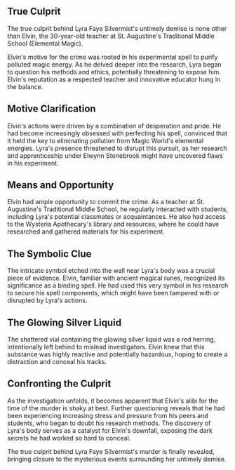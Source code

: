 ## True Culprit

The true culprit behind Lyra Faye Silvermist's untimely demise is none other than Elvin, the 30-year-old teacher at St. Augustine's Traditional Middle School (Elemental Magic).

Elvin's motive for the crime was rooted in his experimental spell to purify polluted magic energy. As he delved deeper into the research, Lyra began to question his methods and ethics, potentially threatening to expose him. Elvin's reputation as a respected teacher and innovative educator hung in the balance.

## Motive Clarification

Elvin's actions were driven by a combination of desperation and pride. He had become increasingly obsessed with perfecting his spell, convinced that it held the key to eliminating pollution from Magic World's elemental energies. Lyra's presence threatened to disrupt this pursuit, as her research and apprenticeship under Elwynn Stonebrook might have uncovered flaws in his experiment.

## Means and Opportunity

Elvin had ample opportunity to commit the crime. As a teacher at St. Augustine's Traditional Middle School, he regularly interacted with students, including Lyra's potential classmates or acquaintances. He also had access to the Wysteria Apothecary's library and resources, where he could have researched and gathered materials for his experiment.

## The Symbolic Clue

The intricate symbol etched into the wall near Lyra's body was a crucial piece of evidence. Elvin, familiar with ancient magical runes, recognized its significance as a binding spell. He had used this very symbol in his research to secure his spell components, which might have been tampered with or disrupted by Lyra's actions.

## The Glowing Silver Liquid

The shattered vial containing the glowing silver liquid was a red herring, intentionally left behind to mislead investigators. Elvin knew that this substance was highly reactive and potentially hazardous, hoping to create a distraction and conceal his tracks.

## Confronting the Culprit

As the investigation unfolds, it becomes apparent that Elvin's alibi for the time of the murder is shaky at best. Further questioning reveals that he had been experiencing increasing stress and pressure from his peers and students, who began to doubt his research methods. The discovery of Lyra's body serves as a catalyst for Elvin's downfall, exposing the dark secrets he had worked so hard to conceal.

The true culprit behind Lyra Faye Silvermist's murder is finally revealed, bringing closure to the mysterious events surrounding her untimely demise.